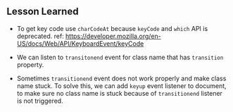 ## Lesson Learned

- To get key code use `charCodeAt` because `keyCode` and `which` API is deprecated.
  ref: https://developer.mozilla.org/en-US/docs/Web/API/KeyboardEvent/keyCode

- We can listen to `transitonend` event for class name that has `transition` property.

- Sometimes `transitionend` event does not work properly and make class name stuck. To solve this, we can add `keyup` event listener to document,
  to make sure no class name is stuck because of `transitionend` listener is not triggered.
